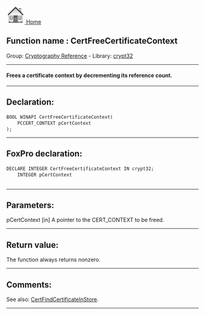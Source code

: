 [<img src="../../images/home.png"> Home ](https://github.com/VFPX/Win32API)  

## Function name : CertFreeCertificateContext
Group: [Cryptography Reference](../../functions_group.md#Cryptography_Reference)  -  Library: [crypt32](../../Libraries.md#crypt32)  
***  


#### Frees a certificate context by decrementing its reference count.
***  


## Declaration:
```foxpro  
BOOL WINAPI CertFreeCertificateContext(
	PCCERT_CONTEXT pCertContext
);  
```  
***  


## FoxPro declaration:
```foxpro  
DECLARE INTEGER CertFreeCertificateContext IN crypt32;
	INTEGER pCertContext
  
```  
***  


## Parameters:
pCertContext 
[in] A pointer to the CERT_CONTEXT to be freed.   
***  


## Return value:
The function always returns nonzero.  
***  


## Comments:
See also: [CertFindCertificateInStore](../crypt32/CertFindCertificateInStore.md).  
  
***  

